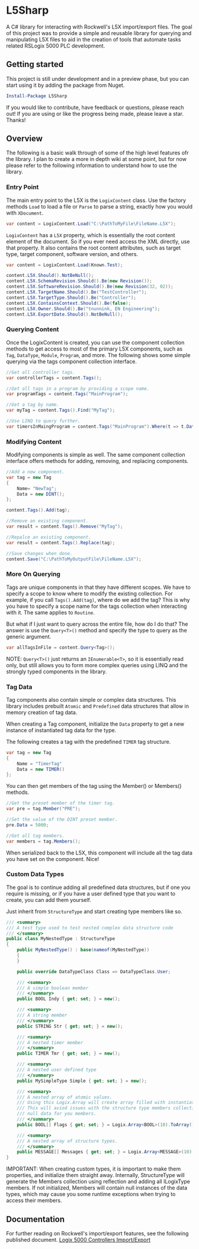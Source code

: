 

# L5Sharp
A C# library for interacting with Rockwell's L5X import/export files.
The goal of this project was to provide a simple and reusable library for
querying and manipulating L5X files to aid in the creation of tools that
automate tasks related RSLogix 5000 PLC development.

## Getting started
This project is still under development and in a preview phase, but you can 
start using it by adding the package from Nuget.
```powershell
Install-Package L5Sharp
```
If you would like to contribute, have feedback or questions, please reach out!
If you are using or like the progress being made, please leave a star. Thanks!


## Overview
The following is a basic walk through of some of the high level features
ofr the library. I plan to create a more in depth wiki at some point, but for
now please refer to the following information to understand how to use the
library.

### Entry Point
The main entry point to the L5X is the `LogixContent` class. 
Use the factory methods `Load` to load a file or `Parse` to parse a string,
exactly how you would with `XDocument`.
```c#
var content = LogixContent.Load("C:\PathToMyFile\FileName.L5X");
```

`LogixContent` has a `L5X` property, which is essentially the root content element
of the document. So if you ever need access the XML directly, use that property.
It also contains the root content attributes, such as target type, target component,
software version, and others.
```csharp
var content = LogixContent.Load(Known.Test);

content.L5X.Should().NotBeNull();
content.L5X.SchemaRevision.Should().Be(new Revision());
content.L5X.SoftwareRevision.Should().Be(new Revision(32, 02));
content.L5X.TargetName.Should().Be("TestController");
content.L5X.TargetType.Should().Be("Controller");
content.L5X.ContainsContext.Should().Be(false);
content.L5X.Owner.Should().Be("tnunnink, EN Engineering");
content.L5X.ExportDate.Should().NotBeNull();
```

### Querying Content 
Once the LogixContent is created, you can use the component collection methods
to get access to most of the primary L5X components, 
such as `Tag`, `DataType`, `Module`, `Program`, and more. 
The following shows some simple querying via the tags component collection interface.
```c#
//Get all controller tags. 
var controllerTags = content.Tags();

//Get all tags in a program by providing a scope name.
var programTags = content.Tags("MainProgram");

//Get a tag by name.
var myTag = content.Tags().Find("MyTag");

//Use LINQ to query further.
var timersInMaingProgram = content.Tags("MainProgram").Where(t => t.DataType == "TIMER");
```
### Modifying Content
Modifying components is simple as well. 
The same component collection interface offers methods for adding,
removing, and replacing components. 

```csharp
//Add a new component.
var tag = new Tag
{
    Name= "NewTag";
    Data = new DINT();
};

content.Tags().Add(tag);

//Remove an existing component.
var result = content.Tags().Remove("MyTag");

//Repalce an existing component.
var result = content.Tags().Replace(tag);

//Save changes when done.
content.Save("C:\PathToMyOutputFile\FileName.L5X");
```

### More On Querying
Tags are unique components in that they have different scopes. 
We have to specify a scope to know where to modify the existing collection.
For example, if you call `Tags().Add(tag)`, where do we add the tag?
This is why you have to specify a scope name for the tags collection when interacting with it.
The same applies to `Routine`.

But what if I just want to query across the entire file, how do I do that?
The answer is use the `Query<T>()` method and specify the type to query as the 
generic argument.
```csharp
var allTagsInFile = content.Query<Tag>();
```
NOTE: `Query<T>()` just returns an `IEnumerable<T>`, so it is essentially read only,
but still allows you to form more complex queries using LINQ and the strongly typed
components in the library.


### Tag Data
Tag components also contain simple or complex data structures.
This library includes prebuilt `Atomic` and `Predefined` data structures
that allow in memory creation of tag data.

When creating a Tag component, initialize the `Data` property to get
a new instance of instantiated tag data for the type.

The following creates a tag with the predefined `TIMER` tag structure.
```csharp
var tag = new Tag
{
    Name = "TimerTag"
    Data = new TIMER()
};
```

You can then get members of the tag using the Member() or Members() methods.
```csharp
//Get the preset member of the timer tag.
var pre = tag.Member("PRE");

//Set the value of the DINT preset member.
pre.Data = 5000;

//Get all tag members.
var members = tag.Members();
```
When serialized back to the L5X, this component will include all the 
tag data you have set on the component. Nice!

### Custom Data Types
The goal is to continue adding all predefined data structures, but if
one you require is missing, or if you have a user defined type that
you want to create, you can add them yourself.

Just inherit from `StructureType` and start creating type members like so.
```csharp
/// <summary>
/// A test type used to test nested complex data structure code
/// </summary>
public class MyNestedType : StructureType
{
    public MyNestedType() : base(nameof(MyNestedType))
    {
    }

    public override DataTypeClass Class => DataTypeClass.User;

    /// <summary>
    /// A simple boolean member
    /// </summary>
    public BOOL Indy { get; set; } = new();

    /// <summary>
    /// A string member
    /// </summary>
    public STRING Str { get; set; } = new();

    /// <summary>
    /// A nested timer member
    /// </summary>
    public TIMER Tmr { get; set; } = new();

    /// <summary>
    /// A nested user defined type
    /// </summary>
    public MySimpleType Simple { get; set; } = new();

    /// <summary>
    /// A nested array of atomic values. 
    /// Using this Logix.Array will create array filled with instantiated types.
    /// This will aviod issues with the structure type members collection containing
    /// null data for you members.
    /// </summary>
    public BOOL[] Flags { get; set; } = Logix.Array<BOOL>(10).ToArray();

    /// <summary>
    /// A nested array of structure types.
    /// </summary>
    public MESSAGE[] Messages { get; set; } = Logix.Array<MESSAGE>(10).ToArray();
}
```
IMPORTANT: When creating custom types, it is important to make them properties,
and initialize them straight away. Internally, StructureType will generate the 
Members collection using reflection and adding all ILogixType members. If not initialized,
Members will contain null instances of the data types, which may cause you some 
runtime exceptions when trying to access their members.

## Documentation
For further reading on Rockwell's import/export features, 
see the following published document.
[Logix 5000 Controllers Import/Export](https://literature.rockwellautomation.com/idc/groups/literature/documents/rm/1756-rm084_-en-p.pdf)

